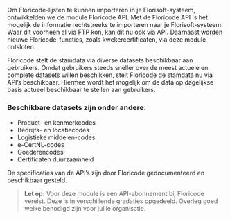 Om Floricode-lijsten te kunnen importeren in je Florisoft-systeem, ontwikkelden we de module Floricode API. Met de Floricode API is het mogelijk de informatie rechtstreeks te importeren naar je Florisoft-systeem. Waar dit voorheen al via FTP kon, kan dit nu ook via API. Daarnaast worden nieuwe Floricode-functies, zoals kwekercertificaten, via deze module ontsloten.

Floricode stelt de stamdata via diverse datasets beschikbaar aan gebruikers. Omdat gebruikers steeds sneller over de meest actuele en complete datasets willen beschikken, stelt Floricode de stamdata nu via API’s beschikbaar. Hiermee wordt het mogelijk om de data op dagelijkse basis actueel beschikbaar te stellen aan gebruikers.

### Beschikbare datasets zijn onder andere:
- Product- en kenmerkcodes
- Bedrijfs- en locatiecodes
- Logistieke middelen-codes  
- e-CertNL-codes  
- Goederencodes  
- Certificaten duurzaamheid  

De specificaties van de API’s zijn door Floricode gedocumenteerd en beschikbaar gesteld.

> **Let op:** Voor deze module is een API-abonnement bij Floricode vereist. Deze is in verschillende gradaties opgedeeld. Overleg goed welke benodigd zijn voor jullie organisatie.
